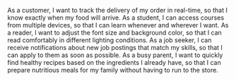 As a customer, I want to track the delivery of my order in real-time, so that I know exactly when my food will arrive.
As a student, I can access courses from multiple devices, so that I can learn whenever and wherever I want.
As a reader, I want to adjust the font size and background color, so that I can read comfortably in different lighting conditions.
As a job seeker, I can receive notifications about new job postings that match my skills, so that I can apply to them as soon as possible.
As a busy parent, I want to quickly find healthy recipes based on the ingredients I already have, so that I can prepare nutritious meals for my family without having to run to the store.
